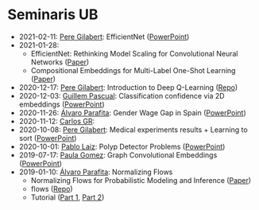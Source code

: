 # Seminaris UB

- 2021-02-11: [Pere Gilabert](https://github.com/perecasxiru): EfficientNet ([PowerPoint](https://github.com/DataScienceUB/seminaris/blob/main/2021-02-11/EfficientNet.pptx))
- 2021-01-28: 
  - EfficientNet: Rethinking Model Scaling for Convolutional Neural Networks ([Paper](https://arxiv.org/abs/1905.11946))
  - Compositional Embeddings for Multi-Label One-Shot Learning ([Paper](https://arxiv.org/abs/2002.04193))
- 2020-12-17: [Pere Gilabert](https://github.com/perecasxiru): Introduction to Deep Q-Learning ([Repo](https://github.com/perecasxiru/reinforcement_learning))
- 2020-12-03: [Guillem Pascual](https://github.com/gpascualg): Classification confidence via 2D embeddings ([PowerPoint](https://github.com/DataScienceUB/seminaris/blob/main/2020-12-03/Classification%20confidence%20via%202D%20embeddings.pdf))
- 2020-11-26: [Álvaro Parafita](https://github.com/aparafita): Gender Wage Gap in Spain ([PowerPoint](https://github.com/DataScienceUB/seminaris/blob/main/2020-11-26/Gender%20Gap%20Case%20Study.pdf))
- 2020-11-12: [Carlos GR](https://github.com/carlogarro): 
- 2020-10-08: [Pere Gilabert](https://github.com/perecasxiru): Medical experiments results + Learning to sort ([PowerPoint](https://github.com/DataScienceUB/seminaris/blob/main/2020-10-08/WebAppResults_LearningToSort.pptx))
- 2020-10-01: [Pablo Laiz](https://github.com/laizpablo/): Polyp Detector Problems ([PowerPoint](https://github.com/DataScienceUB/seminaris/blob/main/2020-10-01/PolypDetectorProblems.pdf))
- 2019-07-17: [Paula Gomez](https://github.com/paulagd): Graph Convolutional Embeddings ([PowerPoint](https://docs.google.com/presentation/d/1KRdRX8esIuvnmbwK_UeFbCf3AiJiIUiLo4IiLfumixY/edit?usp=sharing))
- 2019-01-10: [Álvaro Parafita](https://github.com/aparafita): Normalizing Flows 
  - Normalizing Flows for Probabilistic Modeling and Inference ([Paper](https://arxiv.org/abs/1912.02762))
  - flows ([Repo](https://github.com/aparafita/flow))
  - Tutorial ([Part 1](https://blog.evjang.com/2018/01/nf1.html), [Part 2](https://blog.evjang.com/2018/01/nf2.html))
